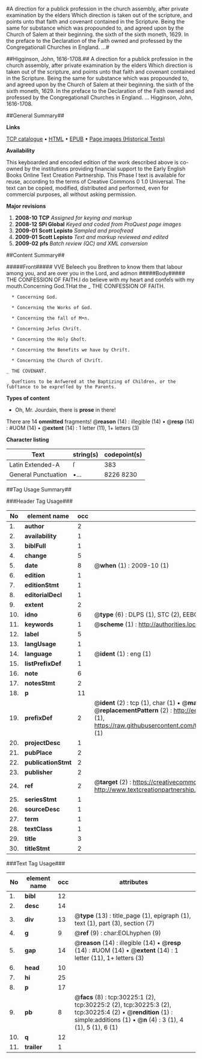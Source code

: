 #A direction for a publick profession in the church assembly, after private examination by the elders Which direction is taken out of the scripture, and points unto that faith and covenant contained in the Scripture. Being the same for substance which was propounded to, and agreed upon by the Church of Salem at their beginning. the sixth of the sixth moneth, 1629. In the preface to the Declaration of the Faith owned and professed by the Congregationall Churches in England. ...#

##Higginson, John, 1616-1708.##
A direction for a publick profession in the church assembly, after private examination by the elders Which direction is taken out of the scripture, and points unto that faith and covenant contained in the Scripture. Being the same for substance which was propounded to, and agreed upon by the Church of Salem at their beginning. the sixth of the sixth moneth, 1629. In the preface to the Declaration of the Faith owned and professed by the Congregationall Churches in England. ...
Higginson, John, 1616-1708.

##General Summary##

**Links**

[TCP catalogue](http://www.ota.ox.ac.uk/tcp/)  • 
[HTML](http://tei.it.ox.ac.uk/tcp/Texts-HTML/free/A43/A43756.html)  • 
[EPUB](http://tei.it.ox.ac.uk/tcp/Texts-EPUB/free/A43/A43756.epub) • 
[Page images (Historical Texts)](https://data.historicaltexts.jisc.ac.uk/view?pubId=eebo-99825834e&pageId=eebo-99825834e-30225-1)

**Availability**

This keyboarded and encoded edition of the
	       work described above is co-owned by the institutions
	       providing financial support to the Early English Books
	       Online Text Creation Partnership. This Phase I text is
	       available for reuse, according to the terms of Creative
	       Commons 0 1.0 Universal. The text can be copied,
	       modified, distributed and performed, even for
	       commercial purposes, all without asking permission.

**Major revisions**

1. __2008-10__ __TCP__ *Assigned for keying and markup*
1. __2008-12__ __SPi Global__ *Keyed and coded from ProQuest page images*
1. __2009-01__ __Scott Lepisto__ *Sampled and proofread*
1. __2009-01__ __Scott Lepisto__ *Text and markup reviewed and edited*
1. __2009-02__ __pfs__ *Batch review (QC) and XML conversion*

##Content Summary##

#####Front#####
VVE Beſeech you Brethren to know them that labour among you, and are over you in the Lord, and admon
#####Body#####
THE CONFESSION OF FAITH.I do believe with my heart and confeſs with my mouth.Concerning God.THat the
    _ THE CONFESSION OF FAITH.

      * Concerning God.

      * Concerning the Works of God.

      * Concerning the fall of M•n.

      * Concerning Jeſus Chriſt.

      * Concerning the Holy Ghoſt.

      * Concerning the Benefits we have by Chriſt.

      * Concerning the Church of Chriſt.

    _ THE COVENANT.

    _ Queſtions to be Anſwered at the Baptizing of Children, or the ſubſtance to be expreſſed by the Parents.

**Types of content**

  * Oh, Mr. Jourdain, there is **prose** in there!

There are 14 **ommitted** fragments! 
 @__reason__ (14) : illegible (14)  •  @__resp__ (14) : #UOM (14)  •  @__extent__ (14) : 1 letter (11), 1+ letters (3)

**Character listing**


|Text|string(s)|codepoint(s)|
|---|---|---|
|Latin Extended-A|ſ|383|
|General Punctuation|•…|8226 8230|

##Tag Usage Summary##

###Header Tag Usage###

|No|element name|occ|attributes|
|---|---|---|---|
|1.|__author__|2||
|2.|__availability__|1||
|3.|__biblFull__|1||
|4.|__change__|5||
|5.|__date__|8| @__when__ (1) : 2009-10 (1)|
|6.|__edition__|1||
|7.|__editionStmt__|1||
|8.|__editorialDecl__|1||
|9.|__extent__|2||
|10.|__idno__|6| @__type__ (6) : DLPS (1), STC (2), EEBO-CITATION (1), PROQUEST (1), VID (1)|
|11.|__keywords__|1| @__scheme__ (1) : http://authorities.loc.gov/ (1)|
|12.|__label__|5||
|13.|__langUsage__|1||
|14.|__language__|1| @__ident__ (1) : eng (1)|
|15.|__listPrefixDef__|1||
|16.|__note__|6||
|17.|__notesStmt__|2||
|18.|__p__|11||
|19.|__prefixDef__|2| @__ident__ (2) : tcp (1), char (1)  •  @__matchPattern__ (2) : ([0-9\-]+):([0-9IVX]+) (1), (.+) (1)  •  @__replacementPattern__ (2) : http://eebo.chadwyck.com/downloadtiff?vid=$1&page=$2 (1), https://raw.githubusercontent.com/textcreationpartnership/Texts/master/tcpchars.xml#$1 (1)|
|20.|__projectDesc__|1||
|21.|__pubPlace__|2||
|22.|__publicationStmt__|2||
|23.|__publisher__|2||
|24.|__ref__|2| @__target__ (2) : https://creativecommons.org/publicdomain/zero/1.0/ (1), http://www.textcreationpartnership.org/docs/. (1)|
|25.|__seriesStmt__|1||
|26.|__sourceDesc__|1||
|27.|__term__|1||
|28.|__textClass__|1||
|29.|__title__|3||
|30.|__titleStmt__|2||


###Text Tag Usage###

|No|element name|occ|attributes|
|---|---|---|---|
|1.|__bibl__|12||
|2.|__desc__|14||
|3.|__div__|13| @__type__ (13) : title_page (1), epigraph (1), text (1), part (3), section (7)|
|4.|__g__|9| @__ref__ (9) : char:EOLhyphen (9)|
|5.|__gap__|14| @__reason__ (14) : illegible (14)  •  @__resp__ (14) : #UOM (14)  •  @__extent__ (14) : 1 letter (11), 1+ letters (3)|
|6.|__head__|10||
|7.|__hi__|25||
|8.|__p__|17||
|9.|__pb__|8| @__facs__ (8) : tcp:30225:1 (2), tcp:30225:2 (2), tcp:30225:3 (2), tcp:30225:4 (2)  •  @__rendition__ (1) : simple:additions (1)  •  @__n__ (4) : 3 (1), 4 (1), 5 (1), 6 (1)|
|10.|__q__|12||
|11.|__trailer__|1||
